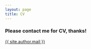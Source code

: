 ```yaml
---
layout: page
title: CV
---
```


### Please contact me for CV, thanks!	

[{{ site.author.mail }}](mailto:{{site.author.mail}})
